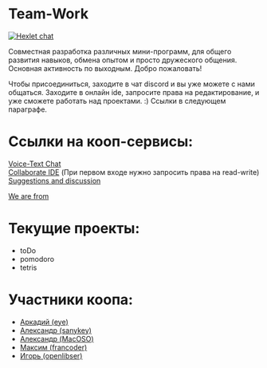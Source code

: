 # Team-Work
[![Hexlet chat](http://slack-ru.hexlet.io/badge.svg)](http://slack-ru.hexlet.io)

Совместная разработка различных мини-программ, для общего развития навыков, обмена опытом и просто дружеского общения.
Основная активность по выходным.
Добро пожаловать!

Чтобы присоединиться, заходите в чат discord и вы уже можете с нами общаться. Заходите в онлайн ide, запросите права на редактирование, и уже сможете работать над проектами. :) Ссылки в следующем параграфе.

# Ссылки на кооп-сервисы:
[Voice-Text Chat]( https://discord.gg/010fiN1PSmgyYYTpE "Voice-Text Chat")  
[Collaborate IDE]( https://ide.c9.io/maoeye/team-work "Collaborate IDE")  (При первом входе нужно запросить права на read-write)
[Suggestions and discussion]( https://docs.google.com/document/d/1DVodXTh74F5PpmeisH0U6spxYkeVhBnbHk4i1qhjdDQ/edit?usp=sharing "Suggestions and discussion")

[We are from]( https://hexlet-ru.slack.com "We are from")  
  
# Текущие проекты:
* toDo
* pomodoro
* tetris

# Участники коопа:
* [Аркадий (eye)]( https://github.com/maoeye18 "Аркадий (eye)")  
* [Александр (sanykey)]( https://github.com/sanykey "Александр (sanykey)")  
* [Александр (MacOSO)]( https://github.com/MacOSO "Александр (MacOSO)")    
* [Максим (francoder)](https://github.com/francoder "Максим (francoder)")  
* [Игорь (openlibser)](https://github.com/openlibser "Игорь (openlibser)")   

